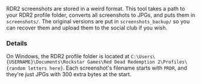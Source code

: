 RDR2 screenshots are stored in a weird format. This tool takes a path to your RDR2 profile folder,
converts all screenshots to JPGs, and puts them in `screenshots/`. The original versions are put in
`screenshots_backup/` so you can recover them and upload them to the social club if you wish.

### Details
On Windows, the RDR2 profile folder is located at
`C:\Users\{USERNAME}\Documents\Rockstar Games\Red Dead Redemption 2\Profiles\{random letters here}`.
Each screenshot's filename starts with `PRDR`, and they're just JPGs with 300 extra bytes at the
start.
